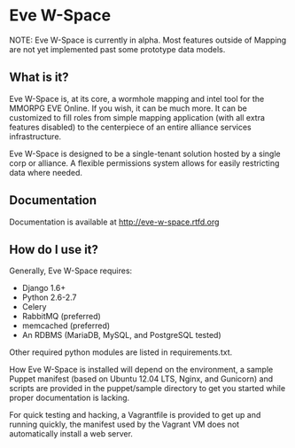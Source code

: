 Eve W-Space
===========

NOTE: Eve W-Space is currently in alpha. Most features outside of Mapping 
are not yet implemented past some prototype data models. 

What is it?
-----------
Eve W-Space is, at its core, a wormhole mapping and intel tool for the MMORPG 
EVE Online. If you wish, it can be much more. It can be customized to fill 
roles from simple mapping application (with all extra features disabled) to 
the centerpiece of an entire alliance services infrastructure.

Eve W-Space is designed to be a single-tenant solution hosted by a single corp 
or alliance. A flexible permissions system allows for easily restricting data 
where needed.

Documentation
-------------

Documentation is available at http://eve-w-space.rtfd.org

How do I use it?
----------------
Generally, Eve W-Space requires:

* Django 1.6+
* Python 2.6-2.7
* Celery
* RabbitMQ (preferred)
* memcached (preferred)
* An RDBMS (MariaDB, MySQL, and PostgreSQL tested)

Other required python modules are listed in requirements.txt.

How Eve W-Space is installed will depend on the environment, a sample Puppet 
manifest (based on Ubuntu 12.04 LTS, Nginx, and Gunicorn) and scripts are 
provided in the puppet/sample directory to get you started while proper 
documentation is lacking.

For quick testing and hacking, a Vagrantfile is provided to get up and running 
quickly, the manifest used by the Vagrant VM does not automatically install a web 
server.


